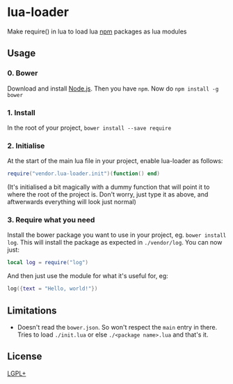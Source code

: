 # lua-loader

Make require() in lua to load lua [npm](http://npmjs.org) packages as lua modules

## Usage

### 0. Bower
Download and install [Node.js](http://nodejs.org/download/). Then you have `npm`.
Now do `npm install -g bower`

### 1. Install
In the root of your project, `bower install --save require`

### 2. Initialise
At the start of the main lua file in your project, enable lua-loader as follows:
```lua
require("vendor.lua-loader.init")(function() end)
```
(It's initialised a bit magically with a dummy function that will point it to where the root of the project is.
Don't worry, just type it as above, and aftwerwards everything will look just normal)

### 3. Require what you need
Install the bower package you want to use in your project, eg. `bower install log`.
This will install the package as expected in `./vendor/log`.
You can now just:
```lua
local log = require("log")
```
And then just use the module for what it's useful for, eg:
```lua
log({text = "Hello, world!"})
```

## Limitations
- Doesn't read the `bower.json`. So won't respect the `main` entry in there. Tries to load `./init.lua` or else `./<package name>.lua` and that's it.

## License
[LGPL+](https://github.com/wscherphof/lua-loader/blob/master/LICENSE.md)
